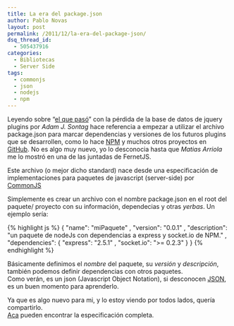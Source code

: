 ```yaml
---
title: La era del package.json
author: Pablo Novas
layout: post
permalink: /2011/12/la-era-del-package-json/
dsq_thread_id:
  - 505437916
categories:
  - Bibliotecas
  - Server Side
tags:
  - commonjs
  - json
  - nodejs
  - npm
---
```

Leyendo sobre &#8220;<a href="http://blog.jquery.com/2011/12/08/what-is-happening-to-the-jquery-plugins-site/" target="_blank">el que pasó</a>&#8221; con la pérdida de la base de datos de jquery plugins por *Adam J. Sontag* hace referencia a empezar a utilizar el archivo package.json para marcar dependencias y versiones de los futuros plugins que se desarrollen, como lo hace <a href="http://www.npm.org/" title="Node Package Manager" target="_blank">NPM</a> y muchos otros proyectos en <a href="https://github.com/" title="GitHub" target="_blank">GitHub</a>. No es algo muy nuevo, yo lo desconocia hasta que *Matias Arriola* me lo mostró en una de las juntadas de FernetJS.

Este archivo (o mejor dicho standard) nace desde una especificación de implementaciones para paquetes de javascript (server-side) por <a href="http://www.commonjs.org" title="CommonJS" target="_blank">CommonJS</a>

Simplemente es crear un archivo con el nombre package.json en el root del paquete/ proyecto con su información, dependecias y otras *yerbas*. Un ejemplo sería:

{% highlight js %}
{
    "name": "miPaquete"
  , "version": "0.0.1"
  , "description": "un paquete de nodeJs con dependencias a express y socket.io de NPM."
  , "dependencies": {
      "express": "2.5.1"
    , "socket.io": "&gt;= 0.2.3"
  }
}
 {% endhighlight %}

Básicamente definimos el *nombre* del paquete, su *versión* y *descripción*, también podemos definir dependencias con otros paquetes.  
Como verán, es un json (Javascript Object Notation), si desconocen <a href="http://json.org/" target="_blank">JSON</a>, es un buen momento para aprenderlo.

Ya que es algo nuevo para mi, y lo estoy viendo por todos lados, quería compartirlo.  
<a href="http://wiki.commonjs.org/wiki/Packages/1.1" title="Packages 1.1 - CommonJS" target="_blank">Aca</a> pueden encontrar la especificación completa.
